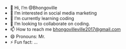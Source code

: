 - 👋 Hi, I’m @Bhongoville
- 👀 I’m interested in social media marketing
- 🌱 I’m currently learning coding
- 💞️ I’m looking to collaborate on coding.
- 📫 How to reach me bhongovilleville2017@gmail.com
- 😄 Pronouns: Mr.
- ⚡ Fun fact: ...

<!---
Bhongoville/Bhongoville is a ✨ special ✨ repository because its `README.md` (this file) appears on your GitHub profile.
You can click the Preview link to take a look at your changes.
--->
